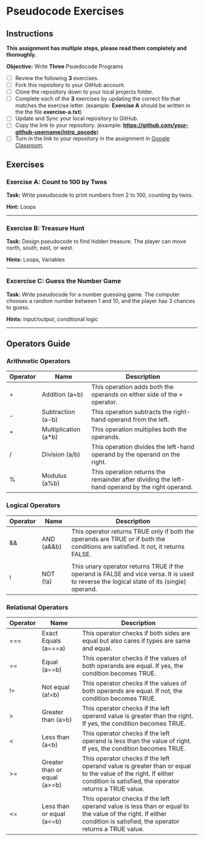 # Pseudocode Exercises

## Instructions

**This assignment has multiple steps, please read them completely and thoroughly.**

**Objective:** Write **Three** Psuedocode Programs

- [ ] Review the following **3** exercises.
- [ ] Fork this repository to your GitHub account.
- [ ] Clone the repository down to your local projects folder.
- [ ] Complete each of the **3** exercises by updating the correct file that matches the exercise letter. (example: **Exercise A** should be written in the the file **exercise-a.txt**)
- [ ] Update and Sync your local repository to GitHub.
- [ ] Copy the link to your repository. (example: **https://github.com/your-github-username/intro_pscode**)
- [ ] Turn in the link to your repository in the assignment in [Google Classroom](https://classroom.google.com/).

## Exercises

### Exercise A: Count to 100 by Twos

**Task:** Write pseudocode to print numbers from 2 to 100, counting by twos.

**Hint:** Loops

---

### Exercise B: Treasure Hunt

**Task:** Design pseudocode to find hidden treasure. The player can move north, south, east, or west.

**Hints:** Loops, Variables

---

### Excercise C: Guess the Number Game

**Task:** Write pseudocode for a number guessing game. The computer chooses a random number between 1 and 10, and the player has 3 chances to guess.

**Hints:** Input/output, conditional logic

---

## Operators Guide

### Arithmetic Operators

| Operator | Name | Description |
| ----------- | ----------- | ----------- |
| + | Addition (a+b) | This operation adds both the operands on either side of the + operator. |
| - | Subtraction (a-b) | This operation subtracts the right-hand operand from the left. |
| * | Multiplication (a*b) | This operation multiplies both the operands. |
| / | Division (a/b) | This operation divides the left-hand operand by the operand on the right. |
| % | Modulus (a%b) | This operation returns the remainder after dividing the left-hand operand by the right operand. |

### Logical Operators

| Operator | Name | Description |
| ----------- | ----------- | ----------- |
| && | AND (a&&b) | This operator returns TRUE only if both the operands are TRUE or if both the conditions are satisfied. It not, it returns FALSE. |
| || | OR (a||b) | This operator returns TRUE if either operand is TRUE. It also returns TRUE if both the operands are TRUE. If neither operand is true, it returns FALSE. |
| ! | NOT (!a) | This unary operator returns TRUE if the operand is FALSE and vice versa. It is used to reverse the logical state of its (single) operand. |


### Relational Operators

| Operator | Name | Description |
| ----------- | ----------- | ----------- |
| === | Exact Equals (a===a) | This operator checks if both sides are equal but also cares if types are same and equal. |
| == | Equal (a==b) | This operator checks if the values of both operands are equal. If yes, the condition becomes TRUE. |
| != | Not equal (a!=b) | This operator checks if the values of both operands are equal. If not, the condition becomes TRUE. |
| > | Greater than (a>b) | This operator checks if the left operand value is greater than the right. If yes, the condition becomes TRUE. |
| < | Less than (a<b) | This operator checks if the left operand is less than the value of right. If yes, the condition becomes TRUE. |
| >= | Greater than or equal (a>=b) | This operator checks if the left operand value is greater than or equal to the value of the right. If either condition is satisfied, the operator returns a TRUE value. |
| <= | Less than or equal (a<=b) | This operator checks if the left operand value is less than or equal to the value of the right. If either condition is satisfied, the operator returns a TRUE value. |